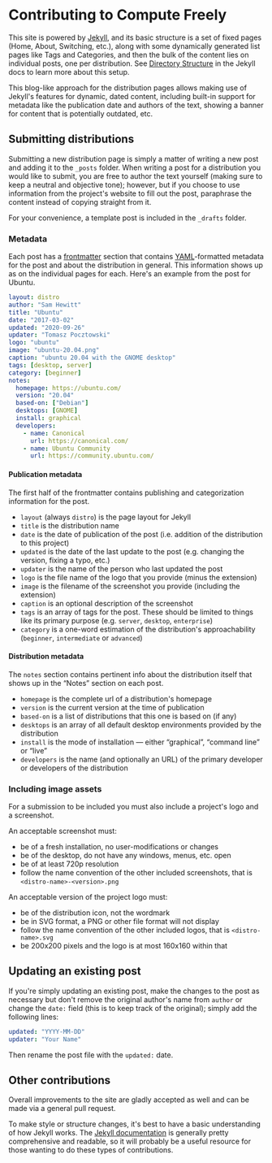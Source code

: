 # Contributing to Compute Freely

This site is powered by [Jekyll](https://jekyllrb.com/), and its basic structure is a set of fixed pages (Home, About, Switching, etc.), along with some dynamically generated list pages like Tags and Categories, and then the bulk of the content lies on individual posts, one per distribution. See [Directory Structure](https://jekyllrb.com/docs/structure/) in the Jekyll docs to learn more about this setup.

This blog-like approach for the distribution pages allows making use of Jekyll's features for dynamic, dated content, including built-in support for metadata like the publication date and authors of the text, showing a banner for content that is potentially outdated, etc.

## Submitting distributions

Submitting a new distribution page is simply a matter of writing a new post and adding it to the `_posts` folder. When writing a post for a distribution you would like to submit, you are free to author the text yourself (making sure to keep a neutral and objective tone); however, but if you choose to use information from the project's website to fill out the post, paraphrase the content instead of copying straight from it.

For your convenience, a template post is included in the `_drafts` folder.

### Metadata

Each post has a [frontmatter](https://jekyllrb.com/docs/front-matter/) section that contains [YAML](https://yaml.org/)-formatted metadata for the post and about the distribution in general. This information shows up as  on the individual pages for each. Here's an example from the post for Ubuntu.

```yaml
layout: distro
author: "Sam Hewitt"
title: "Ubuntu"
date: "2017-03-02"
updated: "2020-09-26"
updater: "Tomasz Pocztowski"
logo: "ubuntu"
image: "ubuntu-20.04.png"
caption: "ubuntu 20.04 with the GNOME desktop"
tags: [desktop, server]
category: [beginner]
notes:
  homepage: https://ubuntu.com/
  version: "20.04"
  based-on: ["Debian"]
  desktops: [GNOME]
  install: graphical
  developers:
    - name: Canonical
      url: https://canonical.com/
    - name: Ubuntu Community
      url: https://community.ubuntu.com/
```

#### Publication metadata

The first half of the frontmatter contains publishing and categorization information for the post.

- `layout` (always `distro`) is the page layout for Jekyll
- `title` is the distribution name
- `date` is the date of publication of the post (i.e. addition of the distribution to this project)
- `updated` is the date of the last update to the post (e.g. changing the version, fixing a typo, etc.)
- `updater` is the name of the person who last updated the post
- `logo` is the file name of the logo that you provide (minus the extension)
- `image` is the filename of the screenshot you provide (including the extension)
- `caption` is an optional description of the screenshot
- `tags` is an array of tags for the post. These should be limited to things like its primary purpose (e.g. `server`, `desktop`, `enterprise`)
- `category` is a one-word estimation of the distribution's approachability (`beginner`, `intermediate` or `advanced`)

#### Distribution metadata

The `notes` section contains pertinent info about the distribution itself that shows up in the “Notes” section on each post.

- `homepage` is the complete url of a distribution's homepage
- `version` is the current version at the time of publication
- `based-on` is a list of distributions that this one is based on (if any)
- `desktops` is an array of all default desktop environments provided by the distribution
- `install` is the mode of installation — either “graphical”, “command line” or “live”
- `developers` is the name (and optionally an URL) of the primary developer or developers of the distribution

### Including image assets

For a submission to be included you must also include a project's logo and a screenshot.

An acceptable screenshot must:

- be of a fresh installation, no user-modifications or changes
- be of the desktop, do not have any windows, menus, etc. open
- be of at least 720p resolution
- follow the name convention of the other included screenshots, that is `<distro-name>-<version>.png`

An acceptable version of the project logo must:

- be of the distribution icon, not the wordmark
- be in SVG format, a PNG or other file format will not display
- follow the name convention of the other included logos, that is `<distro-name>.svg`
- be 200x200 pixels and the logo is at most 160x160 within that

## Updating an existing post

If you're simply updating an existing post, make the changes to the post as necessary but don't remove the original author's name from `author` or change the `date:` field (this is to keep track of the original); simply add the following lines:

```yaml
updated: "YYYY-MM-DD"
updater: "Your Name"
```

Then rename the post file with the `updated:` date.

## Other contributions

Overall improvements to the site are gladly accepted as well and can be made via a general pull request.

To make style or structure changes, it's best to have a basic understanding of how Jekyll works. The [Jekyll documentation](https://jekyllrb.com/docs/) is generally pretty comprehensive and readable, so it will probably be a useful resource for those wanting to do these types of contributions.
